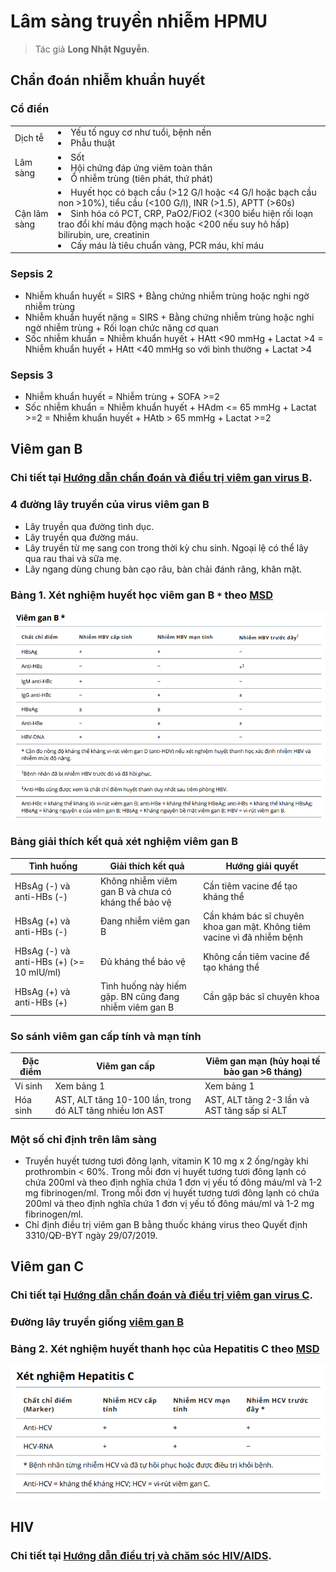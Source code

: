 # Lâm sàng truyền nhiễm HPMU

> Tác giả **Long Nhật Nguyễn**.

## Chẩn đoán nhiễm khuẩn huyết
### Cổ điển
|||
|---|---|
|Dịch tễ|<li>Yếu tố nguy cơ như tuổi, bệnh nền</li><li>Phẫu thuật</li>|
|Lâm sàng|<li>Sốt</li><li>Hội chứng đáp ứng viêm toàn thân</li><li>Ổ nhiễm trùng (tiên phát, thứ phát)</li>|
|Cận lâm sàng|<li>Huyết học có bạch cầu (>12 G/l hoặc <4 G/l hoặc bạch cầu non >10%), tiểu cầu (<100 G/l), INR (>1.5), APTT (>60s)</li><li>Sinh hóa có PCT, CRP, PaO2/FiO2 (<300 biểu hiện rối loạn trao đổi khí máu động mạch hoặc <200 nếu suy hô hấp) bilirubin, ure, creatinin</li><li>Cấy máu là tiêu chuẩn vàng, PCR máu, khí máu</li>|

### Sepsis 2
- Nhiễm khuẩn huyết = SIRS + Bằng chứng nhiễm trùng hoặc nghi ngờ nhiễm trùng
- Nhiễm khuẩn huyết nặng = SIRS + Bằng chứng nhiễm trùng hoặc nghi ngờ nhiễm trùng + Rối loạn chức năng cơ quan
- Sốc nhiễm khuẩn = Nhiễm khuẩn huyết + HAtt <90 mmHg + Lactat >4 = Nhiễm khuẩn huyết + HAtt <40 mmHg so với bình thường + Lactat >4

### Sepsis 3
- Nhiễm khuẩn huyết = Nhiễm trùng + SOFA >=2
- Sốc nhiễm khuẩn = Nhiễm khuẩn huyết + HAdm <= 65 mmHg + Lactat >=2 = Nhiễm khuẩn huyết + HAtb > 65 mmHg + Lactat >=2

## Viêm gan B

### Chi tiết tại [Hướng dẫn chẩn đoán và điều trị viêm gan virus B](../HD-chan-doan-va-dieu-tri-viem-gan-virus-B_BYT.pdf).

### 4 đường lây truyền của virus viêm gan B
- Lây truyền qua đường tình dục.
- Lây truyền qua đường máu.
- Lây truyền từ mẹ sang con trong thời kỳ chu sinh. Ngoại lệ có thể lây qua rau thai và sữa mẹ.
- Lây ngang dùng chung bàn cạo râu, bàn chải đánh răng, khăn mặt.

### Bảng 1. Xét nghiệm huyết học viêm gan B `*` theo [MSD](https://www.msdmanuals.com/professional/hepatic-and-biliary-disorders/hepatitis/hepatitis-b,-acute)
![Viem-gan-B](images/Viem-gan-B.png)

### Bảng giải thích kết quả xét nghiệm viêm gan B
|Tình huống|Giải thích kết quả|Hướng giải quyết|
|---|---|---|
|HBsAg (-) và anti-HBs (-)|Không nhiễm viêm gan B và chưa có kháng thể bảo vệ|Cần tiêm vacine để tạo kháng thể|
|HBsAg (+) và anti-HBs (-)|Đang nhiễm viêm gan B|Cần khám bác sĩ chuyên khoa gan mật. Không tiêm vacine vì đã nhiễm bệnh|
|HBsAg (-) và anti-HBs (+) (>= 10 mIU/ml)|Đủ kháng thể bảo vệ|Không cần tiêm vacine để tạo kháng thể|
|HBsAg (+) và anti-HBs (+)|Tình huống này hiếm gặp. BN cũng đang nhiễm viêm gan B|Cần gặp bác sĩ chuyên khoa|

### So sánh viêm gan cấp tính và mạn tính
|Đặc điểm|Viêm gan cấp|Viêm gan mạn (hủy hoại tế bào gan >6 tháng)|
|---|---|---|
|Vi sinh|Xem bảng 1|Xem bảng 1|
|Hóa sinh|AST, ALT tăng 10-100 lần, trong đó ALT tăng nhiều lơn AST|AST, ALT tăng 2-3 lần và AST tăng sấp sỉ ALT|

### Một số chỉ định trên lâm sàng
- Truyền huyết tương tươi đông lạnh, vitamin K 10 mg x 2 ống/ngày khi prothrombin < 60%. Trong mỗi đơn vị huyết tương tươi đông lạnh có chứa 200ml và theo định nghĩa chứa 1 đơn vị yếu tố đông máu/ml và 1-2 mg fibrinogen/ml. Trong mỗi đơn vị huyết tương tươi đông lạnh có chứa 200ml và theo định nghĩa chứa 1 đơn vị yếu tố đông máu/ml và 1-2 mg fibrinogen/ml.
- Chỉ định điều trị viêm gan B bằng thuốc kháng virus theo Quyết định 3310/QĐ-BYT ngày 29/07/2019.

## Viêm gan C

### Chi tiết tại [Hướng dẫn chẩn đoán và điều trị viêm gan virus C](../HD-chan-doan-va-dieu-tri-viem-gan-virus-C_BYT.pdf).

### Đường lây truyền giống [viêm gan B](#4-đường-lây-truyền-của-virus-viêm-gan-B)

### Bảng 2. Xét nghiệm huyết thanh học của Hepatitis C theo [MSD](https://www.msdmanuals.com/professional/hepatic-and-biliary-disorders/hepatitis/hepatitis-c,-chronic)
![Viem-gan-C](images/Viem-gan-C.png)

## HIV
### Chi tiết tại [Hướng dẫn điều trị và chăm sóc HIV/AIDS](../HD-dieu-tri-va-cham-soc-HIV-AIDS_BYT.pdf).